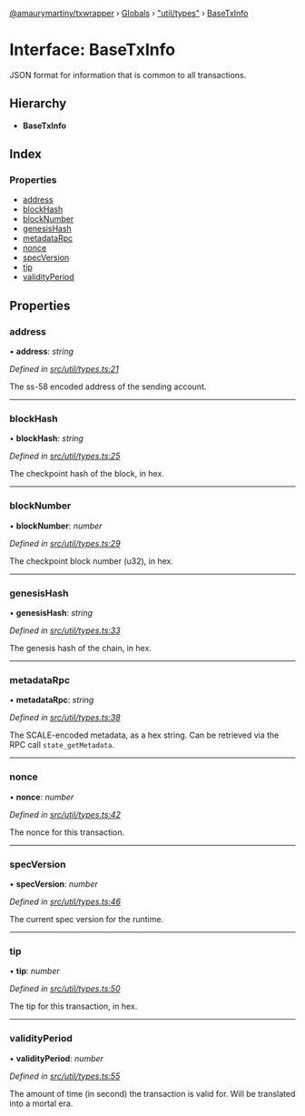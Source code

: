 [@amaurymartiny/txwrapper](../README.md) › [Globals](../globals.md) › ["util/types"](../modules/_util_types_.md) › [BaseTxInfo](_util_types_.basetxinfo.md)

# Interface: BaseTxInfo

JSON format for information that is common to all transactions.

## Hierarchy

* **BaseTxInfo**

## Index

### Properties

* [address](_util_types_.basetxinfo.md#address)
* [blockHash](_util_types_.basetxinfo.md#blockhash)
* [blockNumber](_util_types_.basetxinfo.md#blocknumber)
* [genesisHash](_util_types_.basetxinfo.md#genesishash)
* [metadataRpc](_util_types_.basetxinfo.md#metadatarpc)
* [nonce](_util_types_.basetxinfo.md#nonce)
* [specVersion](_util_types_.basetxinfo.md#specversion)
* [tip](_util_types_.basetxinfo.md#tip)
* [validityPeriod](_util_types_.basetxinfo.md#validityperiod)

## Properties

###  address

• **address**: *string*

*Defined in [src/util/types.ts:21](https://github.com/paritytech/txwrapper/blob/d69a262/src/util/types.ts#L21)*

The ss-58 encoded address of the sending account.

___

###  blockHash

• **blockHash**: *string*

*Defined in [src/util/types.ts:25](https://github.com/paritytech/txwrapper/blob/d69a262/src/util/types.ts#L25)*

The checkpoint hash of the block, in hex.

___

###  blockNumber

• **blockNumber**: *number*

*Defined in [src/util/types.ts:29](https://github.com/paritytech/txwrapper/blob/d69a262/src/util/types.ts#L29)*

The checkpoint block number (u32), in hex.

___

###  genesisHash

• **genesisHash**: *string*

*Defined in [src/util/types.ts:33](https://github.com/paritytech/txwrapper/blob/d69a262/src/util/types.ts#L33)*

The genesis hash of the chain, in hex.

___

###  metadataRpc

• **metadataRpc**: *string*

*Defined in [src/util/types.ts:38](https://github.com/paritytech/txwrapper/blob/d69a262/src/util/types.ts#L38)*

The SCALE-encoded metadata, as a hex string. Can be retrieved via the RPC
call `state_getMetadata`.

___

###  nonce

• **nonce**: *number*

*Defined in [src/util/types.ts:42](https://github.com/paritytech/txwrapper/blob/d69a262/src/util/types.ts#L42)*

The nonce for this transaction.

___

###  specVersion

• **specVersion**: *number*

*Defined in [src/util/types.ts:46](https://github.com/paritytech/txwrapper/blob/d69a262/src/util/types.ts#L46)*

The current spec version for the runtime.

___

###  tip

• **tip**: *number*

*Defined in [src/util/types.ts:50](https://github.com/paritytech/txwrapper/blob/d69a262/src/util/types.ts#L50)*

The tip for this transaction, in hex.

___

###  validityPeriod

• **validityPeriod**: *number*

*Defined in [src/util/types.ts:55](https://github.com/paritytech/txwrapper/blob/d69a262/src/util/types.ts#L55)*

The amount of time (in second) the transaction is valid for. Will be
translated into a mortal era.
